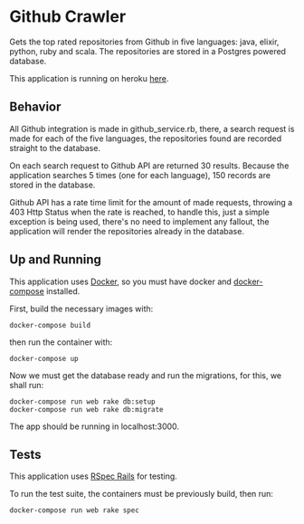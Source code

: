 # Github Crawler

Gets the top rated repositories from Github in five languages: java, elixir, python, ruby and scala. The repositories are stored in a Postgres powered database.

This application is running on heroku [here](https://github-crawler-nat.herokuapp.com).

## Behavior
All Github integration is made in github_service.rb, there, a search request is made for each of the five languages, the repositories found are recorded straight to the database. 

On each search request to Github API are returned 30 results. Because the application searches 5 times (one for each language), 150 records are stored in the database.

Github API has a rate time limit for the amount of made requests, throwing a 403 Http Status when the rate is reached, to handle this, just a simple exception is being used, there's no need to implement any fallout, the application will render the repositories already in the database. 

## Up and Running
This application uses [Docker](https://www.docker.com/), so you must have docker and [docker-compose](https://docs.docker.com/compose/) installed.

First, build the necessary images with:
```
docker-compose build
```

then run the container with:
```
docker-compose up
```

Now we must get the database ready and run the migrations, for this, we shall run:
```
docker-compose run web rake db:setup
docker-compose run web rake db:migrate
```

The app should be running in localhost:3000.

## Tests
This application uses [RSpec Rails](https://github.com/rspec/rspec-rails) for testing.

To run the test suite, the containers must be previously build, then run:

```
docker-compose run web rake spec
```